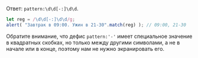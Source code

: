 Ответ: `pattern:\d\d[-:]\d\d`.

```js run
let reg = /\d\d[-:]\d\d/g;
alert( "Завтрак в 09:00. Ужин в 21-30".match(reg) ); // 09:00, 21-30
```

Обратите внимание, что дефис `pattern:'-'` имеет специальное значение в квадратных скобках, но только между другими символами, а не в начале или в конце, поэтому нам не нужно экранировать его.
